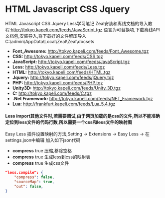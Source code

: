 # HTML Javascript CSS Jquery
HTML Javascript CSS Jquery Less学习笔记
Zeal安装和离线文档的导入教程:http://tokyo.kapeli.com/feeds/JavaScript.tgz
语言为可替换项,下载离线API文档包,安装导入,将下载好的文件解压导入 C:\admin\AppData\Local\Zeal\Zeal\docsets

* **Font_Awesome:** http://tokyo.kapeli.com/feeds/Font_Awesome.tgz
* **CSS:** http://tokyo.kapeli.com/feeds/CSS.tgz
* **JavaScript:** http://tokyo.kapeli.com/feeds/JavaScript.tgz
* **Less:** http://tokyo.kapeli.com/feeds/Less.tgz
* **HTML:** http://tokyo.kapeli.com/feeds/HTML.tgz
* **Jquery:** http://tokyo.kapeli.com/feeds/jQuery.tgz
* **PHP:** http://tokyo.kapeli.com/feeds/PHP.tgz
* **Unity3D:** http://tokyo.kapeli.com/feeds/Unity_3D.tgz
* **C:** http://tokyo.kapeli.com/feeds/C.tgz
* **.Net Framework:** http://tokyo.kapeli.com/feeds/NET_Framework.tgz
* **Lua:** http://frankfurt.kapeli.com/feeds/Lua_5.4.tgz

#### Less import其他文件时,若需要调试,由于网页加载的是css的文件,所以不能准确定位到less文件的代码行数,所以需要一个css和less文件的映射图

Easy Less 插件设置映射的方法,Setting -> Extensions -> Easy Less -> 在settings.json中编辑
加入如下json代码

* **compress** true 压缩,移除空格
* **compress** true 生成less到css的映射表
* **compress** true 生成css文件
```json
"less.compile": {
    "compress": false,
    "sourceMap": true, 
    "out": false,
}
```
